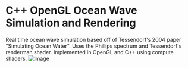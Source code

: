 # C++ OpenGL Ocean Wave Simulation and Rendering

Real time ocean wave simulation based off of Tessendorf's 2004 paper "Simulating Ocean Water". Uses the Phillips spectrum and Tessendorf's renderman shader. Implemented in OpenGL and C++ using compute shaders. 
![image](https://github.com/user-attachments/assets/2cadecde-6b0f-4d6b-a536-54f06c20dbf7)
